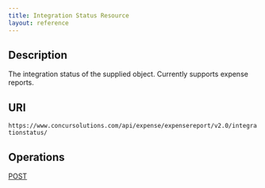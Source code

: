 ```yaml
---
title: Integration Status Resource 
layout: reference
---
```






## Description
The integration status of the supplied object. Currently supports expense reports.


## URI
`https://www.concursolutions.com/api/expense/expensereport/v2.0/integrationstatus/`

## Operations
[POST][1]





[1]: /api-reference/expense/expense-report/integration-status-resource-post.html

